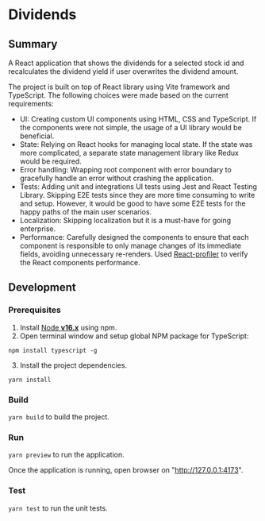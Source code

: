 # Dividends

## Summary

A React application that shows the dividends for a selected stock id and recalculates the dividend yield if user overwrites the dividend amount.

The project is built on top of React library using Vite framework and TypeScript.
The following choices were made based on the current requirements:

- UI: Creating custom UI components using HTML, CSS and TypeScript. If the components were not simple, the usage of a UI library would be beneficial.
- State: Relying on React hooks for managing local state. If the state was more complicated, a separate state management library like Redux would be required.
- Error handling: Wrapping root component with error boundary to gracefully handle an error without crashing the application. 
- Tests: Adding unit and integrations UI tests using Jest and React Testing Library. Skipping E2E tests since they are more time consuming to write and setup. However, it would be good to have some E2E tests for the happy paths of the main user scenarios.
- Localization: Skipping localization but it is a must-have for going enterprise.
- Performance: Carefully designed the components to ensure that each component is responsible to only manage changes of its immediate fields, avoiding unnecessary re-renders. Used [React-profiler](https://chrome.google.com/webstore/detail/react-developer-tools/fmkadmapgofadopljbjfkapdkoienihi) to verify the React components performance.

## Development

### Prerequisites

1. Install [Node **v16.x**](https://nodejs.org/dist/latest-v16.x/) using npm.
2. Open terminal window and setup global NPM package for TypeScript:

  `npm install typescript -g`

3. Install the project dependencies.

  `yarn install`

### Build

  `yarn build` to build the project.

### Run

  `yarn preview` to run the application.

Once the application is running, open browser on "http://127.0.0.1:4173".

### Test

  `yarn test` to run the unit tests.

